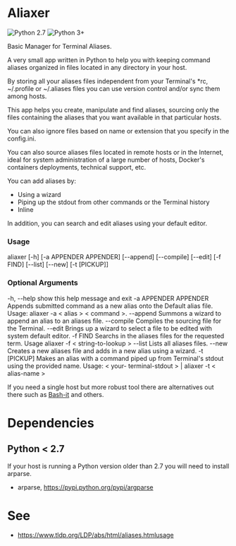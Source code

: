 # Aliaxer

![Python 2.7](https://img.shields.io/badge/Python%202.7--brightgreen.svg)
![Python 3+](https://img.shields.io/badge/Python%203%2B--brightgreen.svg)

Basic Manager for Terminal Aliases.
    
A very small app written in Python to help you with keeping command aliases organized in files located in any directory in your host. 

By storing all your aliases files independent from your Terminal's *rc, ~/.profile or ~/.aliases files you can use version control and/or sync them among hosts.

This app helps you create, manipulate and find aliases, sourcing only the files containing the aliases that you want available in that particular hosts. 

You can also ignore files based on name or extension that you specify in the config.ini.

You can also source aliases files located in remote hosts or in the Internet, ideal for system administration of a large number of hosts, Docker's containers deployments, technical support, etc.

You can add aliases by:
- Using a wizard
- Piping up the stdout from other commands or the Terminal history
- Inline

In addition, you can search and edit aliases using your default editor.

### Usage

aliaxer [-h] [-a APPENDER APPENDER] [--append] [--compile] [--edit]
        [-f FIND] [--list] [--new] [-t [PICKUP]]


### Optional Arguments

  -h, --help            show this help message and exit
  -a APPENDER APPENDER  Appends submitted command as a new alias onto the
                        Default alias file. Usage: aliaxer -a < alias > <
                        command >.
  --append              Summons a wizard to append an alias to an aliases
                        file.
  --compile             Compiles the sourcing file for the Terminal.
  --edit                Brings up a wizard to select a file to be edited with
                        system default editor.
  -f FIND               Searchs in the aliases files for the requested term.
                        Usage aliaxer -f < string-to-lookup >
  --list                Lists all aliases files.
  --new                 Creates a new aliases file and adds in a new alias
                        using a wizard.
  -t [PICKUP]           Makes an alias with a command piped up from Terminal's
                        stdout using the provided name. Usage: < your-
                        terminal-stdout > | aliaxer -t < alias-name >

If you need a single host but more robust tool there are alternatives out there such as [Bash-it](https://github.com/Bash-it/bash-it) and others.

# Dependencies
## Python < 2.7
If your host is running a Python version older than 2.7 you will need to
install arparse.

- arparse, https://pypi.python.org/pypi/argparse

# See
- https://www.tldp.org/LDP/abs/html/aliases.htmlusage